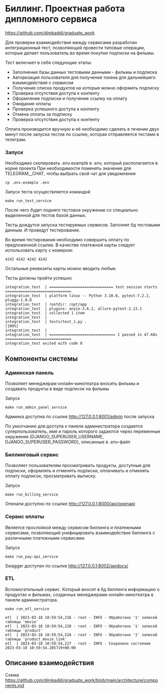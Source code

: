 # Биллинг. Проектная работа дипломного сервиса

https://github.com/dimkaddi/graduate_work

Для проверки взаимодействия между сервисами разработан интеграционный тест, 
позволяющий провести типовые операции, которые делает пользователь во время покупки подписки
на фильмы.

Тест включает в себя следующие этапы:

- Заполнение базы данных тестовыми данными - фильмы и подписка
- Авторизация пользователя для получения токена для дальнейшего взаимодействия с сервисом
- Получение списка продуктов на которые можно оформить подписку
- Проверка отсутствия доступа к контенту
- Оформление подписки и получение ссылку на оплату
- Ожидание оплаты
- Проверка успешного доступа к контенту
- Отмена оплаты за подписку
- Проверка отсутствия доступа к контенту

Оплата производится вручную и её необходимо сделать в течении двух минут после запуска тестов
по ссылке, которая отправляется тестами в телеграм.

### Запуск
Необходимо скопировать .env.example в .env, который располагается в корне проекта
При необходимости поменять значение для TELEGRAM__CHAT, чтобы выбрать свой чат для уведомления

    cp .env.example .env

Запуск теста осуществляется командой

    make run_test_service

После чего будет поднято тестовое окружение со специально выделенной для тестов базой данных.

Тесты дождутся запуска тестируемых сервисов.
Заполнят бд тестовыми данным. 
И проведут тестирование.

Во время тестирования необходимо совершить оплату по предложенной ссылке.
В качестве платежной карты следует использовать карту с номером:
    
    4242 4242 4242 4242

Остальные реквизиты карты можно вводить любые.

Тесты должны пройти успешно
```
integration_test  | ============================= test session starts ==============================
integration_test  | platform linux -- Python 3.10.8, pytest-7.2.2, pluggy-1.0.0
integration_test  | rootdir: /opt/app
integration_test  | plugins: anyio-3.6.2, allure-pytest-2.13.1
integration_test  | collected 1 item
integration_test  | 
integration_test  | tests/test_1.py .                                                        [100%]
integration_test  | 
integration_test  | ============================== 1 passed in 47.68s ==============================
integration_test exited with code 0

```

## Компоненты системы

### Админская панель
Позволяет менеджерам онлайн-кинотеатра вносить фильмы и создавать продукты в виде подписок на фильмы

Запуск

    make run_admin_panel_service

Админка доступна по ссылке http://127.0.0.1:8001/admin после запуска

По умолчанию для доступа к панели администратора создается суперпользователь, имя и пароль которого задаются 
через переменные окружения (DJANGO_SUPERUSER_USERNAME, DJANGO_SUPERUSER_PASSWORD), описанные в .env-файл

### Биллинговый сервис
Позволяет пользователям просматривать продукты, доступные для подписки, оформлять и отменять подписки,
оплачивать и отменять оплату подписок, просматривать выписку.

Запуск

    make run_billing_service

Опенапи доступно по ссылке http://127.0.0.1:8000/api/openapi

### Сервис оплаты
Является прослойкой между сервисом биллинга и платежными сервисами, позволяющий унифицировать взаимодействие биллинга
с различными платежными сервисами.

Запуск

    make run_pay-api_service

Swagger доступен по ссылке http://127.0.0.1:8002/apidocs/

### ETL
Вспомогательный сервис. Который вносит в бд биллинга информацию о продуктах и фильмах, 
созданных менеджерами онлайн-кинотеатра в панели администратора.

    make run_etl_service

```
etl  | 2023-03-18 10:59:54,216 - root - INFO - Обработано '1' записей таблицы 'movie'
etl  | 2023-03-18 10:59:54,220 - root - INFO - Обработано '1' записей таблицы 'product'
etl  | 2023-03-18 10:59:54,224 - root - INFO - Обработано '1' записей таблицы 'product_movie_link'
etl  | 2023-03-18 10:59:54,227 - root - INFO - Сохранено состояние 2023-03-18 10:59:54.205719+00:00
```

## Описание взаимодействия
Схема https://github.com/dimkaddi/graduate_work/blob/main/architecture/components.md
